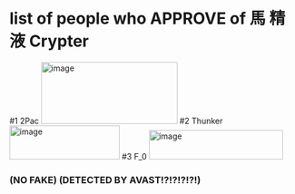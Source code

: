 # list of people who APPROVE of 馬 精液 Crypter

#1 2Pac <img width="240" height="109" alt="image" src="https://github.com/user-attachments/assets/b74b3fe7-085d-4c02-a89b-d16948eb10ef" />
#2 Thunker <img width="194" height="60" alt="image" src="https://github.com/user-attachments/assets/bb310fc3-cd03-4375-bb9d-94188c232a94" />
#3 F_0 <img width="236" height="52" alt="image" src="https://github.com/user-attachments/assets/d38d8d19-da7a-4481-8e0c-8bcc310d0f83" />














###  (NO FAKE) (DETECTED BY AVAST!?!?!?!?!)

